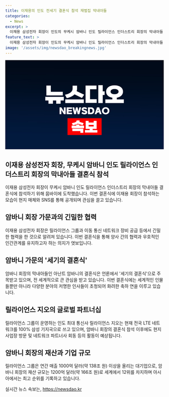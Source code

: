```yaml
---
title: 이재용의 인도 전세기 결혼식 참석 재벌집 막내아들
categories:
  - News
excerpt: >
  이재용 삼성전자 회장이 인도의 무케시 암바니 인도 릴라이언스 인더스트리 회장의 막내아들 결혼식에 참석하기 위해 뭄바이에 도착했다. 현지매체와 SNS를 통해 현지 직원들과의 인상 등이 공개되고 있는데, 이번 결혼식은 세기의 결혼식으로 주목받고 있으며, 인도 최대 통신사 릴라이언스 지오는 현재 전국 LTE 네트워크를 100% 삼성 기지국으로 쓰고 있다. 이재용 회장은 현지 경영 행보를 위해 사업장 방문이나 네트워크 파트너사 회동 등의 일정을 소화할 것으로 전해졌다.
feature_text: >
  이재용 삼성전자 회장이 인도의 무케시 암바니 인도 릴라이언스 인더스트리 회장의 막내아들 결혼식에 참석하기 위해 뭄바이에 도착했다. 현지매체와 SNS를 통해 현지 직원들과의 인상 등이 공개되고 있는데, 이번 결혼식은 세기의 결혼식으로 주목받고 있으며, 인도 최대 통신사 릴라이언스 지오는 현재 전국 LTE 네트워크를 100% 삼성 기지국으로 쓰고 있다. 이재용 회장은 현지 경영 행보를 위해 사업장 방문이나 네트워크 파트너사 회동 등의 일정을 소화할 것으로 전해졌다.
image: '/assets/img/newsdao_breakingnews.jpg'
---
```


<p><img src="/assets/img/newsdao_breakingnews.jpg" alt="koreaapp 속보" /></p>

<h2 data-ke-size="size26">이재용 삼성전자 회장, 무케시 암바니 인도 릴라이언스 인더스트리 회장의 막내아들 결혼식 참석</h2>

<p data-ke-size="size16">이재용 삼성전자 회장이 무케시 암바니 인도 릴라이언스 인더스트리 회장의 막내아들 결혼식에 참석하기 위해 뭄바이에 도착했습니다. 이번 결혼식에 이재용 회장이 참석하는 모습이 현지 매체와 SNS를 통해 공개되며 관심을 끌고 있습니다.</p>

<h2 data-ke-size="size24">암바니 회장 가문과의 긴밀한 협력</h2>

<p data-ke-size="size16">이재용 삼성전자 회장은 릴라이언스 그룹과 이동 통신 네트워크 장비 공급 등에서 긴밀한 협력을 한 것으로 알려져 있습니다. 이번 결혼식을 통해 양사 간의 협력과 우호적인 인간관계를 유지하고자 하는 의지가 엿보입니다.</p>

<h2 data-ke-size="size24">암바니 가문의 '세기의 결혼식'</h2>

<p data-ke-size="size16">암바니 회장의 막내아들인 아난트 암바니의 결혼식은 언론에서 '세기의 결혼식'으로 주목받고 있으며, 전 세계적으로 큰 관심을 받고 있습니다. 이번 결혼식에는 세계적인 인물들뿐만 아니라 다양한 분야의 저명한 인사들이 초청되어 화려한 축하 연을 이루고 있습니다.</p>

<h2 data-ke-size="size24">릴라이언스 지오의 글로벌 파트너십</h2>

<p data-ke-size="size16">릴라이언스 그룹이 운영하는 인도 최대 통신사 릴라이언스 지오는 현재 전국 LTE 네트워크를 100% 삼성 기지국으로 쓰고 있으며, 암바니 회장의 결혼식 참석 이후에도 현지 사업장 방문 및 네트워크 파트너사 회동 등의 활동이 예상됩니다.</p>

<h2 data-ke-size="size24">암바니 회장의 재산과 기업 규모</h2>

<p data-ke-size="size16">릴라이언스 그룹은 연간 매출 1000억 달러(약 138조 원) 이상을 올리는 대기업으로, 암바니 회장의 재산 규모는 1200억 달러(약 166조 원)로 세계에서 12위를 차지하며 아시아에서는 최고 순위를 기록하고 있습니다.</p>
실시간 뉴스 속보는, <a href="https://newsdao.kr" rel="dofollow">https://newsdao.kr</a>


